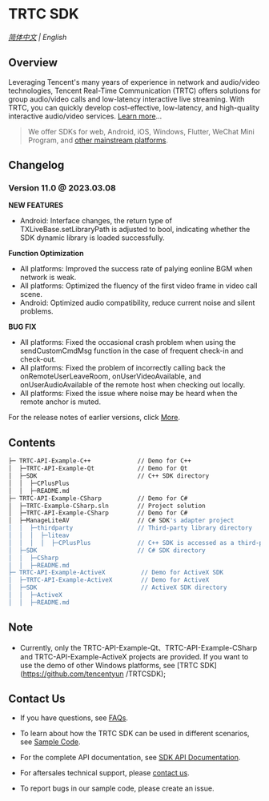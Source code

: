 # TRTC SDK

_[简体中文](README-zh_CN.md) | English_
## Overview

Leveraging Tencent's many years of experience in network and audio/video technologies, Tencent Real-Time Communication (TRTC) offers solutions for group audio/video calls and low-latency interactive live streaming. With TRTC, you can quickly develop cost-effective, low-latency, and high-quality interactive audio/video services. [Learn more](https://cloud.tencent.com/document/product/647/16788)...

> We offer SDKs for web, Android, iOS, Windows, Flutter, WeChat Mini Program, and [other mainstream platforms](https://github.com/LiteAVSDK?q=TRTC_&type=all&sort=).



## Changelog

### Version 11.0 @ 2023.03.08

**NEW FEATURES**
- Android: Interface changes, the return type of TXLiveBase.setLibraryPath is adjusted to bool, indicating whether the SDK dynamic library is loaded successfully.

**Function Optimization**
- All platforms: Improved the success rate of palying eonline BGM when network is weak.
- All platforms: Optimized the fluency of the first video frame in video call scene.
- Android: Optimized audio compatibility, reduce current noise and silent problems.

**BUG FIX**
- All platforms: Fixed the occasional crash problem when using the sendCustomCmdMsg function in the case of frequent check-in and check-out.
- All platforms: Fixed the problem of incorrectly calling back the onRemoteUserLeaveRoom, onUserVideoAvailable, and onUserAudioAvailable of the remote host when checking out locally.
- All platforms: Fixed the issue where noise may be heard when the remote anchor is muted.



For the release notes of earlier versions, click [More](https://cloud.tencent.com/document/product/647/46907).


## Contents

```bash
├─ TRTC-API-Example-C++             // Demo for C++
│  ├─TRTC-API-Example-Qt            // Demo for Qt
│  ├─SDK                            // C++ SDK directory
│  │  ├─CPlusPlus
│  │  ├─README.md
├─ TRTC-API-Example-CSharp          // Demo for C#
│  ├─TRTC-Example-CSharp.sln        // Project solution
│  ├─TRTC-API-Example-CSharp        // Demo for C#
│  ├─ManageLiteAV                   // C# SDK's adapter project
│  │  ├─thirdparty                  // Third-party library directory
│  │  │  ├─liteav              
│  │  │  │  ├─CPlusPlus             // C++ SDK is accessed as a third-party library   
│  ├─SDK                            // C# SDK directory
│  │  ├─CSharp              
│  │  ├─README.md
├─ TRTC-API-Example-ActiveX          // Demo for ActiveX SDK 
│  ├─TRTC-API-Example-ActiveX        // Demo for ActiveX
│  ├─SDK                             // ActiveX SDK directory
│  │  ├─ActiveX              
│  │  ├─README.md
```



## Note

- Currently, only the TRTC-API-Example-Qt、TRTC-API-Example-CSharp and TRTC-API-Example-ActiveX projects are provided. If you want to use the demo of other Windows platforms, see [TRTC SDK](https://github.com/tencentyun /TRTCSDK);



## Contact Us
- If you have questions, see [FAQs](https://www.tencentcloud.com/document/product/647/36057?lang=en&pg=).

- To learn about how the TRTC SDK can be used in different scenarios, see [Sample Code](https://www.tencentcloud.com/document/product/647/42963).

- For the complete API documentation, see [SDK API Documentation](http://doc.qcloudtrtc.com/md_introduction_trtc_Windows_cpp_%E6%A6%82%E8%A7%88.html).
- For aftersales technical support, please [contact us](https://t.me/+EPk6TMZEZMM5OGY1).
- To report bugs in our sample code, please create an issue.
